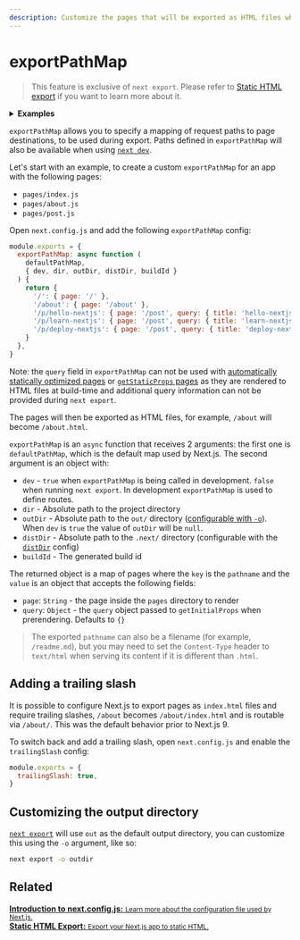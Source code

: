 ```yaml
---
description: Customize the pages that will be exported as HTML files when using `next export`.
---
```


# exportPathMap

> This feature is exclusive of `next export`. Please refer to [Static HTML export](/docs/advanced-features/static-html-export.md) if you want to learn more about it.

<details>
  <summary><b>Examples</b></summary>
  <ul>
    <li><a href="https://github.com/vercel/next.js/tree/main/examples/with-static-export">Static Export</a></li>
  </ul>
</details>

`exportPathMap` allows you to specify a mapping of request paths to page destinations, to be used during export. Paths defined in `exportPathMap` will also be available when using [`next dev`](/docs/api-reference/cli.md#development).

Let's start with an example, to create a custom `exportPathMap` for an app with the following pages:

- `pages/index.js`
- `pages/about.js`
- `pages/post.js`

Open `next.config.js` and add the following `exportPathMap` config:

```js
module.exports = {
  exportPathMap: async function (
    defaultPathMap,
    { dev, dir, outDir, distDir, buildId }
  ) {
    return {
      '/': { page: '/' },
      '/about': { page: '/about' },
      '/p/hello-nextjs': { page: '/post', query: { title: 'hello-nextjs' } },
      '/p/learn-nextjs': { page: '/post', query: { title: 'learn-nextjs' } },
      '/p/deploy-nextjs': { page: '/post', query: { title: 'deploy-nextjs' } },
    }
  },
}
```

Note: the `query` field in `exportPathMap` can not be used with [automatically statically optimized pages](/docs/advanced-features/automatic-static-optimization) or [`getStaticProps` pages](https://nextjs.org/docs/basic-features/data-fetching#getstaticprops-static-generation) as they are rendered to HTML files at build-time and additional query information can not be provided during `next export`.

The pages will then be exported as HTML files, for example, `/about` will become `/about.html`.

`exportPathMap` is an `async` function that receives 2 arguments: the first one is `defaultPathMap`, which is the default map used by Next.js. The second argument is an object with:

- `dev` - `true` when `exportPathMap` is being called in development. `false` when running `next export`. In development `exportPathMap` is used to define routes.
- `dir` - Absolute path to the project directory
- `outDir` - Absolute path to the `out/` directory ([configurable with `-o`](#customizing-the-output-directory)). When `dev` is `true` the value of `outDir` will be `null`.
- `distDir` - Absolute path to the `.next/` directory (configurable with the [`distDir`](/docs/api-reference/next.config.js/setting-a-custom-build-directory.md) config)
- `buildId` - The generated build id

The returned object is a map of pages where the `key` is the `pathname` and the `value` is an object that accepts the following fields:

- `page`: `String` - the page inside the `pages` directory to render
- `query`: `Object` - the `query` object passed to `getInitialProps` when prerendering. Defaults to `{}`

> The exported `pathname` can also be a filename (for example, `/readme.md`), but you may need to set the `Content-Type` header to `text/html` when serving its content if it is different than `.html`.

## Adding a trailing slash

It is possible to configure Next.js to export pages as `index.html` files and require trailing slashes, `/about` becomes `/about/index.html` and is routable via `/about/`. This was the default behavior prior to Next.js 9.

To switch back and add a trailing slash, open `next.config.js` and enable the `trailingSlash` config:

```js
module.exports = {
  trailingSlash: true,
}
```

## Customizing the output directory

[`next export`](/docs/advanced-features/static-html-export.md#how-to-use-it) will use `out` as the default output directory, you can customize this using the `-o` argument, like so:

```bash
next export -o outdir
```

## Related

<div class="card">
  <a href="/docs/api-reference/next.config.js/introduction.md">
    <b>Introduction to next.config.js:</b>
    <small>Learn more about the configuration file used by Next.js.</small>
  </a>
</div>

<div class="card">
  <a href="/docs/advanced-features/static-html-export.md">
    <b>Static HTML Export:</b>
    <small>Export your Next.js app to static HTML.</small>
  </a>
</div>
